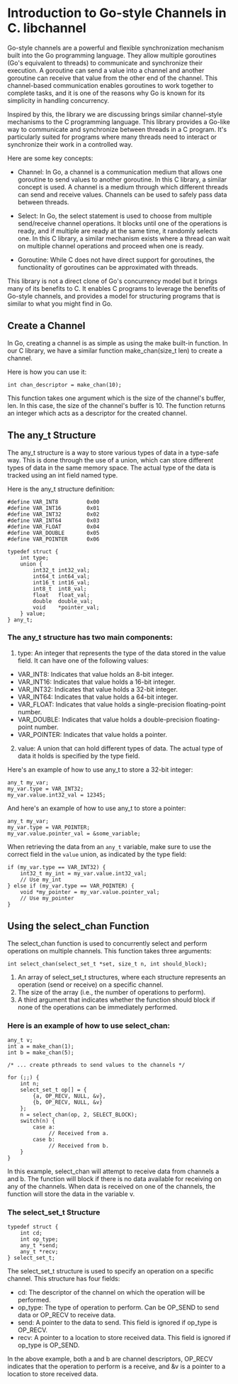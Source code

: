 
# Introduction to Go-style Channels in C. libchannel

Go-style channels are a powerful and flexible synchronization mechanism built into the Go programming language. They allow multiple goroutines (Go's equivalent to threads) to communicate and synchronize their execution. A goroutine can send a value into a channel and another goroutine can receive that value from the other end of the channel. This channel-based communication enables goroutines to work together to complete tasks, and it is one of the reasons why Go is known for its simplicity in handling concurrency.

Inspired by this, the library we are discussing brings similar channel-style mechanisms to the C programming language. This library provides a Go-like way to communicate and synchronize between threads in a C program. It's particularly suited for programs where many threads need to interact or synchronize their work in a controlled way.

Here are some key concepts:

- Channel: In Go, a channel is a communication medium that allows one goroutine to send values to another goroutine. In this C library, a similar concept is used. A channel is a medium through which different threads can send and receive values. Channels can be used to safely pass data between threads.

- Select: In Go, the select statement is used to choose from multiple send/receive channel operations. It blocks until one of the operations is ready, and if multiple are ready at the same time, it randomly selects one. In this C library, a similar mechanism exists where a thread can wait on multiple channel operations and proceed when one is ready.

- Goroutine: While C does not have direct support for goroutines, the functionality of goroutines can be approximated with threads. 

This library is not a direct clone of Go's concurrency model but it brings many of its benefits to C. It enables C programs to leverage the benefits of Go-style channels, and provides a model for structuring programs that is similar to what you might find in Go.

## Create a Channel

In Go, creating a channel is as simple as using the make built-in function. In our C library, we have a similar function make_chan(size_t len) to create a channel.

Here is how you can use it:

```
int chan_descriptor = make_chan(10);
```

This function takes one argument which is the size of the channel's buffer, len. In this case, the size of the channel's buffer is 10. The function returns an integer which acts as a descriptor for the created channel.


## The any_t Structure

The any_t structure is a way to store various types of data in a type-safe way. This is done through the use of a union, which can store different types of data in the same memory space. The actual type of the data is tracked using an int field named type.

Here is the any_t structure definition:

```
#define VAR_INT8         0x00
#define VAR_INT16        0x01
#define VAR_INT32        0x02
#define VAR_INT64        0x03
#define VAR_FLOAT        0x04
#define VAR_DOUBLE       0x05
#define VAR_POINTER      0x06

typedef struct {
    int type;
    union {
        int32_t int32_val;
        int64_t int64_val;
        int16_t int16_val;
        int8_t  int8_val;
        float   float_val;
        double  double_val;
        void    *pointer_val;
    } value;
} any_t;
```

### The any_t structure has two main components:

1. type: An integer that represents the type of the data stored in the value field. It can have one of the following values:

- VAR_INT8: Indicates that value holds an 8-bit integer.
- VAR_INT16: Indicates that value holds a 16-bit integer.
- VAR_INT32: Indicates that value holds a 32-bit integer.
- VAR_INT64: Indicates that value holds a 64-bit integer.
- VAR_FLOAT: Indicates that value holds a single-precision floating-point number.
- VAR_DOUBLE: Indicates that value holds a double-precision floating-point number.
- VAR_POINTER: Indicates that value holds a pointer.

2. value: A union that can hold different types of data. The actual type of data it holds is specified by the type field.

Here's an example of how to use any_t to store a 32-bit integer:

```
any_t my_var;
my_var.type = VAR_INT32;
my_var.value.int32_val = 12345;
```

And here's an example of how to use any_t to store a pointer:

```
any_t my_var;
my_var.type = VAR_POINTER;
my_var.value.pointer_val = &some_variable;
```

When retrieving the data from an `any_t` variable, make sure to use the correct field in the `value` union, as indicated by the type field:

```
if (my_var.type == VAR_INT32) {
    int32_t my_int = my_var.value.int32_val;
    // Use my_int
} else if (my_var.type == VAR_POINTER) {
    void *my_pointer = my_var.value.pointer_val;
    // Use my_pointer
}
```


## Using the select_chan Function

The select_chan function is used to concurrently select and perform operations on multiple channels. This function takes three arguments:

```
int select_chan(select_set_t *set, size_t n, int should_block);
```

1. An array of select_set_t structures, where each structure represents an operation (send or receive) on a specific channel.
2. The size of the array (i.e., the number of operations to perform).
3. A third argument that indicates whether the function should block if none of the operations can be immediately performed.

### Here is an example of how to use select_chan:

```
any_t v;
int a = make_chan(1);
int b = make_chan(5);

/* ... create pthreads to send values to the channels */

for (;;) {
    int n;
    select_set_t op[] = {
        {a, OP_RECV, NULL, &v},  
        {b, OP_RECV, NULL, &v}
    };
    n = select_chan(op, 2, SELECT_BLOCK);
    switch(n) {
        case a:
             // Received from a.
        case b:
             // Received from b.
    }
}
```

In this example, select_chan will attempt to receive data from channels a and b. The function will block if there is no data available for receiving on any of the channels. When data is received on one of the channels, the function will store the data in the variable v.

### The select_set_t Structure

```
typedef struct {
    int cd;
    int op_type;
    any_t *send;
    any_t *recv;
} select_set_t;
```

The select_set_t structure is used to specify an operation on a specific channel. This structure has four fields:

- cd: The descriptor of the channel on which the operation will be performed.
- op_type: The type of operation to perform. Can be OP_SEND to send data or OP_RECV to receive data.
- send: A pointer to the data to send. This field is ignored if op_type is OP_RECV.
- recv: A pointer to a location to store received data. This field is ignored if op_type is OP_SEND.
  
In the above example, both a and b are channel descriptors, OP_RECV indicates that the operation to perform is a receive, and &v is a pointer to a location to store received data.
